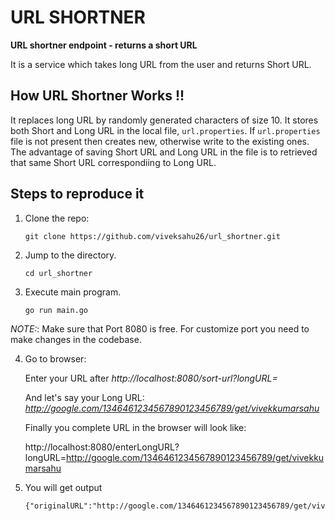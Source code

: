 # URL SHORTNER
**URL shortner endpoint - returns a short URL**

It is a service which takes long URL from the user and returns Short URL. 

## How URL Shortner Works !!
It replaces long URL by randomly generated characters of size 10. 
It stores both Short and Long URL in the local file, `url.properties`.
If `url.properties`  file is not present then creates new, otherwise write to the existing ones.
The advantage of saving Short URL and Long URL in the file is to retrieved that same Short URL correspondiing to Long URL. 


## Steps to reproduce it
1) Clone the repo:
    
    `git clone https://github.com/viveksahu26/url_shortner.git`

2) Jump to the directory.

    `cd url_shortner`

3) Execute main program. 

    `go run main.go`

*NOTE:*: Make sure that Port 8080 is free. For customize port you need to make changes in the codebase.

4)  Go to browser:
    
    Enter your URL after *http://localhost:8080/sort-url?longURL=*

    And let's say your Long URL: *http://google.com/1346461234567890123456789/get/vivekkumarsahu*

    Finally you complete URL in the browser will look like:

    http://localhost:8080/enterLongURL?longURL=http://google.com/1346461234567890123456789/get/vivekkumarsahu

3) You will get output

    ```
    {"originalURL":"http://google.com/1346461234567890123456789/get/vivekkumarsahu","shortURL":"http://localhost:8080/RpP^goh8"}
    ```
